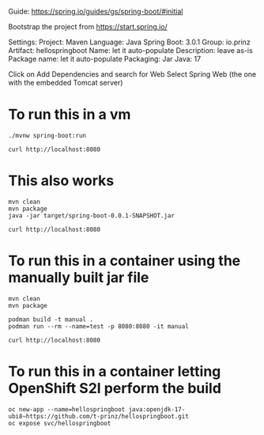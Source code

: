 Guide:  https://spring.io/guides/gs/spring-boot/#initial

Bootstrap the project from https://start.spring.io/

Settings:
Project: Maven
Language: Java
Spring Boot: 3.0.1
Group: io.prinz
Artifact: hellospringboot
Name: let it auto-populate
Description: leave as-is
Package name: let it auto-populate
Packaging: Jar
Java: 17

Click on Add Dependencies and search for Web
Select Spring Web (the one with the embedded Tomcat server)

# To run this in a vm

    ./mvnw spring-boot:run

    curl http://localhost:8080

# This also works

    mvn clean
    mvn package
    java -jar target/spring-boot-0.0.1-SNAPSHOT.jar

    curl http://localhost:8080

# To run this in a container using the manually built jar file

    mvn clean
    mvn package

    podman build -t manual .
    podman run --rm --name=test -p 8080:8080 -it manual

    curl http://localhost:8080

# To run this in a container letting OpenShift S2I perform the build

    oc new-app --name=hellospringboot java:openjdk-17-ubi8~https://github.com/t-prinz/hellospringboot.git
    oc expose svc/hellospringboot

